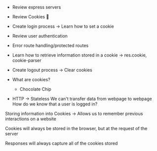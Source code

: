 - Review express servers
- Review Cookies 🍪
- Create login process -> Learn how to set a cookie
- Review user authentication
- Error route handling/protected routes
- Learn how to retrieve information stored in a cookie -> res.cookie, cookie-parser
- Create logout process -> Clear cookies


- What are cookies?
    - Chocolate Chip


- HTTP -> Stateless
We can't transfer data from webpage to webpage
How do we know that a user is logged in?

Storing information into Cookies -> Allows us to remember previous interactions on a website

Cookies will always be stored in the browser, but at the request of the server

Responses will always capture all of the cookies stored